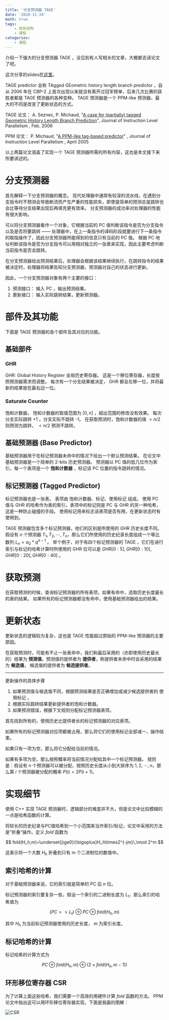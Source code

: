 ```yaml
---
title: '分支预测器 TAGE'
date: '2018-11-24'
math: true
tags:
    - 体系结构
    - 课程
categories:
    - 课程
---
```


介绍一下强大的分支预测器 TAGE ，没见到有人写相关的文章，大概都去读论文了吧。

这次分享的slides在[这里](https://ssine.cc/slides/TAGE.html)。

<!-- more -->

TAGE predictor 全称 TAgged GEometric history length branch predictor ，自从 2006 年在 CBP-2 上首次出现以来就没有离开过冠军榜单，后来几次比赛的获胜者都是 TAGE 预测器的各种变种。 TAGE 预测器是一个 PPM-like 预测器，最大的不同是改变了更新状态的方式。

TAGE 论文： A. Seznec, P. Michaud,  "[A case for (partially) tagged Geometric History Length Branch Prediction](http://www.irisa.fr/caps/people/seznec/JILP-COTTAGE.pdf)", Journal of Instruction Level Parallelism , Feb. 2006

PPM 论文： P. Michaud, "[A PPM-like tag-based predictor](http://www.jilp.org/vol7/v7paper10.pdf)" , Journal of Instruction Level Parallelism , April 2005

以上两篇论文涵盖了实现一个 TAGE 预测器所需的所有内容，这也是本文接下来所要讲述的。

# 分支预测器

首先解释一下分支预测器的概念。 现代处理器中通常有较深的流水线，在遇到分支指令时不预测会导致断流而产生严重的性能损失，即使是简单的预测总是跳转也会比等待分支结果出现后再填充更有效率。 分支预测器的成功率对处理器的性能有很大影响。

可以将分支预测器看作一个对象，它根据当前的 PC 值判断该指令是否为分支指令以及是否将要跳转 —— 处理器中，在上一条指令的译码阶段就要进行下一条指令的取指操作了，因此分支预测器所能得到的信息只有当前的 PC 值。 根据 PC 地址判断该指令是否为分支指令可以用相对独立的一张表来实现，因此主要考虑判断当前指令是否会跳转。

在分支预测器给出预测结果后，处理器会根据该结果继续执行，在跳转指令的结果被决定时，处理器将结果告知分支预测器，预测器对自己的状态进行更新。

因此，一个分支预测器对象有两个主要的接口：

1. 预测接口： 输入 PC ，输出预测结果。
2. 更新接口： 输入实际跳转结果，更新预测器。

# 部件及其功能

下面是 TAGE 预测器的各个部件及其对应的功能。

## 基础部件

### GHR

GHR: Global History Register 全局历史寄存器。 这是一个移位寄存器，长度按照预测器需求而调整。 每次有一个分支结果被决定， GHR 都会左移一位，并将最新的结果放在最右边一位。

### Saturate Counter

饱和计数器。 饱和计数器的取值范围为 $[0, n]$ ，超出范围的修改没有效果。 每次分支实际跳转 +1 ，分支实际不跳转 -1。 在获取预测时，饱和计数器的值 $>n/2$ 则预测为跳转， $<n/2$ 预测不跳转。

## 基础预测器 (Base Predictor)

基础预测器用于在标记预测器未命中的情况下给出一个默认预测结果。 在论文中基础预测器是一个简单的 2-bits 历史预测器。 预测器以 PC 值的低几位作为索引，每一个表项是一个 __饱和计数器__ ，标记该 PC 位置的指令跳转的情况。

## 标记预测器 (Tagged Predictor)

标记预测器也是一张表。 表项由 饱和计数器、标记、使用标记 组成。 使用 PC 值与 GHR 的哈希作为表的索引，表项中的标记则是 PC 与 GHR 的另一种哈希，这是一种防止碰撞的手段。 使用标记用来标志该表项是否有用，在更新状态时有使用到。

TAGE 预测器包含多个标记预测器，他们的区别是所使用的 GHR 历史长度不同。 假设有 $n$ 个预测器 $T_1, T_2, \cdots, T_n$，那么它们所使用的历史纪录长度组成一个等比数列 $L_n=a_0*q^{n-1}$ 。 举个例子，对于有四个标记预测器的 TAGE ，它们在进行索引与标记的哈希计算时所使用的 GHR 位可以是 $GHR[0:5], GHR[0:10], GHR[0:20], GHR[0:40]$ 。

# 获取预测

在获取预测的时候，查询标记预测器的所有表项，如果有命中，选取历史长度最长的表的结果。 如果所有的标记预测器都没有命中，使用基础预测器给出的结果。

# 更新状态

更新状态的逻辑较为复杂，这也是 TAGE 性能超过原始的 PPM-like 预测器的主要原因。

在获取预测时，可能有不止一张表命中，我们称最后采用的（亦即使用历史最长的）结果为 __预测值__，预测值的提供者为 __提供者__，称提供者未命中时会采用的结果为 __候选值__， 候选值的提供者为 __候选提供者__。

---

更新操作的具体步骤

1. 如果预测值与候选值不同，根据预测结果是否正确增加或减少候选提供者的 使用标记 。
2. 根据实际跳转结果更新提供者的饱和计数器。
3. 如果预测错误，根据下文规则分配标记预测器表项。

首先找到所有的，使用历史比提供者长的标记预测器的对应表项。

如果所有的标记预测器对应项都被占用，那么将它们的使用标记全部减一，操作结束。

如果只有一项为空，那么将它分配给当前的情况。

如果有多项为空，那么按照概率将当前情况分配给其中一个标记预测器。 规则是：假设有 $n$ 个预测器可以被分配，按照历史长度从小到大排序为 $1,2,\cdots,n$，那么第 $i$ 个预测器被分配的概率 $P(i) = 2P(i+1)$。

# 实现细节

使用 C++ 实现 TAGE 预测器时，逻辑部分的难度并不大，但是论文中比较模糊的一点是哈希函数的计算。

将较长的历史纪录与PC值哈希到一个小范围来当作索引/标记，论文中采用的方法是“折叠”操作。定义 $fold$ 函数为

$$
fold(H_h,m)=\underset{j\ge0}{\bigoplus}H_h\times2^{-jm}\,\mod 2^m
$$

这表示将一个大数 $H_h$ 折叠到只有 m 个二进制位的数值中。

## 索引哈希的计算

对于基础预测器来说，它的索引就是简单的 PC 后 n 位。

标记预测器的索引要复杂一些，假设一个索引的二进制长度为 $L_t$，那么索引的哈希值为

$$
(PC >> L_t)\oplus PC \oplus fold(H_h, m)
$$

其中 $H_h$ 为当前标记预测器使用的历史长度， $m$ 为索引长度。

## 标记哈希的计算

标记哈希的计算方式为

$$
PC\oplus fold(H_h,m)\oplus\left(2\times fold(H_h,m-1)\right)
$$

## 环形移位寄存器 CSR

为了计算上面这些哈希，我们需要一个高效的用硬件计算 $fold$ 函数的方法。 PPM 论文中指出这可以用环形移位寄存器实现，下面是我画的图解：

![CSR](https://sine-img-bed.oss-cn-beijing.aliyuncs.com/autoup/CSR_shift.png)

